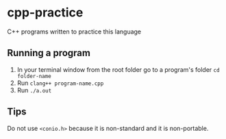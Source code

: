 # cpp-practice

C++ programs written to practice this language

## Running a program

1. In your terminal window from the root folder go to a program's folder `cd folder-name`
2. Run `clang++ program-name.cpp`
3. Run `./a.out`

## Tips

Do not use `<conio.h>` because it is non-standard and it is non-portable.
